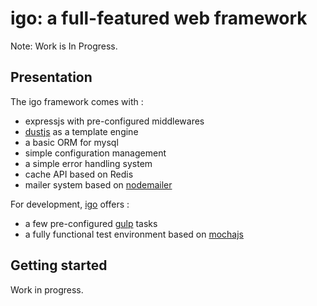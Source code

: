 # igo: a full-featured web framework

Note: Work is In Progress.

## Presentation

The igo framework comes with :
- expressjs with pre-configured middlewares
- [dustjs](http://www.dustjs.com/) as a template engine
- a basic ORM for mysql
- simple configuration management
- a simple error handling system
- cache API based on Redis
- mailer system based on [nodemailer](https://github.com/nodemailer/nodemailer)

For development, [igo](https://github.com/arnaudm/igo) offers :
- a few pre-configured [gulp](http://gulpjs.com/) tasks
- a fully functional test environment based on [mochajs](https://mochajs.org/)

## Getting started
Work in progress.
